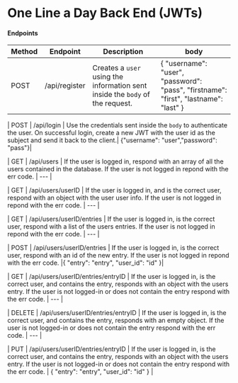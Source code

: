 # One Line a Day Back End (JWTs)

#### Endpoints

| Method | Endpoint      | Description                                                                   | body                  |
| ------ | ------------- | ----------------------------------------------------------------------------- | --------------------- |
| POST   | /api/register | Creates a `user` using the information sent inside the `body` of the request. | { "username": "user", "password": "pass", "firstname": "first", "lastname": "last" } |

| POST | /api/login | Use the credentials sent inside the `body` to authenticate the user. On successful login, create a new JWT with the user id as the subject and send it back to the client.| {"username": "user","password": "pass"}|

| GET | /api/users | If the user is logged in, respond with an array of all the users contained in the database. If the user is not logged in repond with the err code. | --- |

| GET | /api/users/userID | If the user is logged in, and is the correct user, respond with an object with the user user info. If the user is not logged in repond with the err code. | --- |

| GET | /api/users/userID/entries | If the user is logged in, is the correct user, respond with a list of the users entries. If the user is not logged in repond with the err code. | --- |

| POST | /api/users/userID/entries | If the user is logged in, is the correct user, respond with an id of the new entry. If the user is not logged in repond with the err code. |{ "entry": "entry", "user_id": "id" }|

| GET | /api/users/userID/entries/entryID | If the user is logged in, is the correct user, and contains the entry, responds with an object with the users entry. If the user is not logged-in or does not contain the entry respond with the err code. | --- |

| DELETE | /api/users/userID/entries/entryID | If the user is logged in, is the correct user, and contains the entry, responds with an empty object. If the user is not logged-in or does not contain the entry respond with the err code. | --- |

| PUT | /api/users/userID/entries/entryID | If the user is logged in, is the correct user, and contains the entry, responds with an object with the users entry. If the user is not logged-in or does not contain the entry respond with the err code. | { "entry": "entry", "user_id": "id" } |
